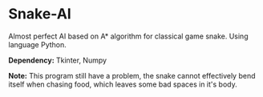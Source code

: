 # Snake-AI
Almost perfect AI based on A* algorithm for classical game snake. Using language Python.

**Dependency:**
Tkinter, Numpy

**Note:**
This program still have a problem, the snake cannot effectively bend itself when chasing food, which leaves some bad spaces in it's body.
